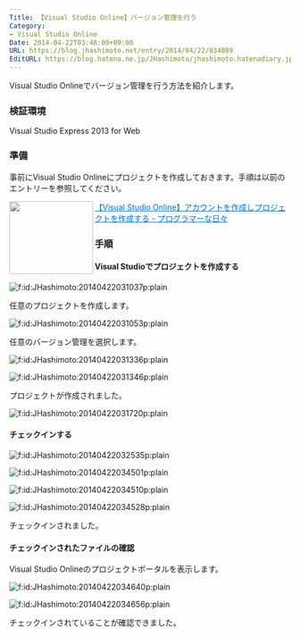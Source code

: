 ```yaml
---
Title: 【Visual Studio Online】バージョン管理を行う
Category:
- Visual Studio Online
Date: 2014-04-22T03:48:09+09:00
URL: https://blog.jhashimoto.net/entry/2014/04/22/034809
EditURL: https://blog.hatena.ne.jp/JHashimoto/jhashimoto.hatenadiary.jp/atom/entry/12921228815722432132
---
```


<p>Visual Studio Onlineでバージョン管理を行う方法を紹介します。</p>
<h3>検証環境</h3>
<p>Visual Studio Express 2013 for Web</p>
<h3>準備</h3>
<p>事前にVisual Studio Onlineにプロジェクトを作成しておきます。手順は以前のエントリーを参照してください。</p>
<p><a href="http://jhashimoto.hatenadiary.jp/entry/2014/04/21/023949" target="_blank" rel="nofollow"><img class="alignleft" src="http://capture.heartrails.com/150x130/shadow?http://jhashimoto.hatenadiary.jp/entry/2014/04/21/023949" alt="" width="150" height="130" align="left" border="0" /></a><a style="color: #0070c5;" href="http://jhashimoto.hatenadiary.jp/entry/2014/04/21/023949" target="_blank" rel="nofollow">【Visual Studio Online】アカウントを作成しプロジェクトを作成する - プログラマーな日々</a><a href="http://b.hatena.ne.jp/entry/http://jhashimoto.hatenadiary.jp/entry/2014/04/21/023949" target="_blank"><img src="http://b.hatena.ne.jp/entry/image/http://jhashimoto.hatenadiary.jp/entry/2014/04/21/023949" alt="" border="0" /></a></p>
<h3>手順</h3>
<h4>Visual Studioでプロジェクトを作成する</h4>
<p><img class="hatena-fotolife" title="f:id:JHashimoto:20140422031037p:plain" src="http://cdn-ak.f.st-hatena.com/images/fotolife/J/JHashimoto/20140422/20140422031037.png" alt="f:id:JHashimoto:20140422031037p:plain" /></p>
<p>任意のプロジェクトを作成します。</p>
<p><img class="hatena-fotolife" title="f:id:JHashimoto:20140422031053p:plain" src="http://cdn-ak.f.st-hatena.com/images/fotolife/J/JHashimoto/20140422/20140422031053.png" alt="f:id:JHashimoto:20140422031053p:plain" /></p>
<p>任意のバージョン管理を選択します。</p>
<p><img class="hatena-fotolife" title="f:id:JHashimoto:20140422031336p:plain" src="http://cdn-ak.f.st-hatena.com/images/fotolife/J/JHashimoto/20140422/20140422031336.png" alt="f:id:JHashimoto:20140422031336p:plain" /></p>
<p><img class="hatena-fotolife" title="f:id:JHashimoto:20140422031346p:plain" src="http://cdn-ak.f.st-hatena.com/images/fotolife/J/JHashimoto/20140422/20140422031346.png" alt="f:id:JHashimoto:20140422031346p:plain" /></p>
<p>プロジェクトが作成されました。</p>
<p><img class="hatena-fotolife" title="f:id:JHashimoto:20140422031720p:plain" src="http://cdn-ak.f.st-hatena.com/images/fotolife/J/JHashimoto/20140422/20140422031720.png" alt="f:id:JHashimoto:20140422031720p:plain" /></p>
<h4>チェックインする</h4>
<p><img class="hatena-fotolife" title="f:id:JHashimoto:20140422032535p:plain" src="http://cdn-ak.f.st-hatena.com/images/fotolife/J/JHashimoto/20140422/20140422032535.png" alt="f:id:JHashimoto:20140422032535p:plain" /></p>
<p><img class="hatena-fotolife" title="f:id:JHashimoto:20140422034501p:plain" src="http://cdn-ak.f.st-hatena.com/images/fotolife/J/JHashimoto/20140422/20140422034501.png" alt="f:id:JHashimoto:20140422034501p:plain" /></p>
<p><img class="hatena-fotolife" title="f:id:JHashimoto:20140422034510p:plain" src="http://cdn-ak.f.st-hatena.com/images/fotolife/J/JHashimoto/20140422/20140422034510.png" alt="f:id:JHashimoto:20140422034510p:plain" /></p>
<p><img class="hatena-fotolife" title="f:id:JHashimoto:20140422034528p:plain" src="http://cdn-ak.f.st-hatena.com/images/fotolife/J/JHashimoto/20140422/20140422034528.png" alt="f:id:JHashimoto:20140422034528p:plain" /></p>
<p>チェックインされました。</p>
<h4>チェックインされたファイルの確認</h4>
<p>Visual Studio Onlineのプロジェクトポータルを表示します。</p>
<p><img class="hatena-fotolife" title="f:id:JHashimoto:20140422034640p:plain" src="http://cdn-ak.f.st-hatena.com/images/fotolife/J/JHashimoto/20140422/20140422034640.png" alt="f:id:JHashimoto:20140422034640p:plain" /></p>
<p><img class="hatena-fotolife" title="f:id:JHashimoto:20140422034656p:plain" src="http://cdn-ak.f.st-hatena.com/images/fotolife/J/JHashimoto/20140422/20140422034656.png" alt="f:id:JHashimoto:20140422034656p:plain" /></p>
<p>チェックインされていることが確認できました。</p>
<p> </p>
